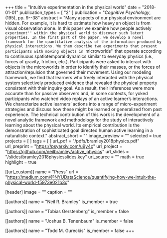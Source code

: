 +++
title = "Intuitive experimentation in the physical world"
date = "2018-01-01"
publication_types = [ "2" ]
publication = "_Cognitive Psychology_, (195), pp. 9--38"
abstract = "Many aspects of our physical environment are hidden. For example, it is hard to estimate how heavy an object is from visual observation alone. In this paper we examine how people actively ``experiment'' within the physical world to discover such latent properties. In the first part of the paper, we develop a novel framework for the quantitative analysis of the information produced by physical interactions. We then describe two experiments that present participants with moving objects in ``microworlds'' that operate according to continuous spatiotemporal dynamics similar to everyday physics (i.e., forces of gravity, friction, etc.). Participants were asked to interact with objects in the microworlds in order to identify their masses, or the forces of attraction/repulsion that governed their movement. Using our modeling framework, we find that learners who freely interacted with the physical system selectively produced evidence that revealed the physical property consistent with their inquiry goal. As a result, their inferences were more accurate than for passive observers and, in some contexts, for yoked participants who watched video replays of an active learner’s interactions. We characterize active learners’ actions into a range of micro-experiment strategies and discuss how these might be learned or generalized from past experience. The technical contribution of this work is the development of a novel analytic framework and methodology for the study of interactively learning about the physical world. Its empirical contribution is the demonstration of sophisticated goal directed human active learning in a naturalistic context."
abstract_short = ""
image_preview = ""
selected = true
projects = [ ]
tags = [ ]
url_pdf = "/pdfs/bramley2018physics.pdf"
url_preprint = "https://psyarxiv.com/u9y4c"
url_project = "https://github.com/neilbramley/active_physics"
url_slides = "/slides/bramley2018physicsslides.key"
url_source = ""
math = true
highlight = true

[[url_custom]]
name = "Press"
url = "https://medium.com/@NYUDataScience/quantifying-how-we-intuit-the-physical-world-f5973e021b3c"

[header]
image = ""
caption = ""

[[authors]]
name = "Neil R. Bramley"
is_member = true

[[authors]]
name = "Tobias Gerstenberg"
is_member = false

[[authors]]
name = "Joshua B. Tenenbaum"
is_member = false

[[authors]]
name = "Todd M. Gureckis"
is_member = false
+++

